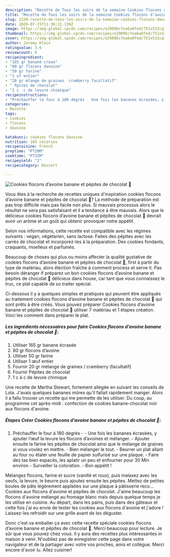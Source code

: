 ```yaml
---
description: "Recette de Tous les soirs de la semaine Cookies flocons d’avoine banane et pépites de chocolat 🍫"
title: "Recette de Tous les soirs de la semaine Cookies flocons d’avoine banane et pépites de chocolat 🍫"
slug: 1330-recette-de-tous-les-soirs-de-la-semaine-cookies-flocons-davoine-banane-et-pepites-de-chocolat
date: 2020-07-15T11:30:21.139Z
image: https://img-global.cpcdn.com/recipes/e2909bcfea6a0fed/751x532cq70/cookies-flocons-davoine-banane-et-pepites-de-chocolat-🍫-photo-principale-de-la-recette.jpg
thumbnail: https://img-global.cpcdn.com/recipes/e2909bcfea6a0fed/751x532cq70/cookies-flocons-davoine-banane-et-pepites-de-chocolat-🍫-photo-principale-de-la-recette.jpg
cover: https://img-global.cpcdn.com/recipes/e2909bcfea6a0fed/751x532cq70/cookies-flocons-davoine-banane-et-pepites-de-chocolat-🍫-photo-principale-de-la-recette.jpg
author: Jeremy Klein
ratingvalue: 3.6
reviewcount: 6
recipeingredient:
- "165 gr banane crase"
- "80 gr flocons davoine"
- "50 gr farine"
- "1 uf entier"
- "20 gr mlange de graines  cramberry facultatif"
- " Ppites de chocolat"
- "1 c  c de levure chimique"
recipeinstructions:
- "Préchauffer le four à 180 degrés   Une fois les bananes écrasées, y ajouter l’œuf la levure les flocons d’avoines et mélanger.  Ajouter ensuite la farine les pépites de chocolat ainsi que le mélange de graines si vous voulez en mettre. Bien mélanger le tout. Beurrer un plat allant au four ou étaler une feuille de papier sulfurisé sur une plaque. Faire des tas bien espacés, les aplatir un peu et enfourner pour 30 Min environ  Surveiller la coloration. Bon appétit !"
categories:
- Recette
tags:
- cookies
- flocons
- davoine

katakunci: cookies flocons davoine 
nutrition: 165 calories
recipecuisine: French
preptime: "PT20M"
cooktime: "PT32M"
recipeyield: "2"
recipecategory: Dessert

---
```



![Cookies flocons d’avoine banane et pépites de chocolat 🍫](https://img-global.cpcdn.com/recipes/e2909bcfea6a0fed/751x532cq70/cookies-flocons-davoine-banane-et-pepites-de-chocolat-🍫-photo-principale-de-la-recette.jpg)

Vous êtes à la recherche de recettes uniques d'inspiration cookies flocons d’avoine banane et pépites de chocolat 🍫? La méthode de préparation est pas trop difficile mais pas facile non plus. Si mauvais processus alors le résultat ne sera pas satisfaisant et il a tendance à être mauvais. Alors que le délicieux cookies flocons d’avoine banane et pépites de chocolat 🍫 devrait avoir un arôme et un goût qui obtenir provoquer notre appétit.

Selon nos informations, cette recette est compatible avec les régimes suivants : vegan, végétarien, sans lactose. Faites des pépites avec les carrés de chocolat et incorporez-les à la préparation. Des cookies fondants, craquants, moelleux et parfumés.

Beaucoup de choses qui plus ou moins affecter la qualité gustative de cookies flocons d’avoine banane et pépites de chocolat 🍫, first à partir du type de matériau, alors élection fraîche à comment process et serve it. Pas besoin déranger if préparez un bon cookies flocons d’avoine banane et pépites de chocolat 🍫 délicieux dans house, car tant que vous connaissez le truc, ce plat capable de so traiter spécial.


Ci-dessous il y a quelques simples et pratiques qui peuvent être appliqués au traitement cookies flocons d’avoine banane et pépites de chocolat 🍫 qui sont prêts à être créés. Vous pouvez préparer Cookies flocons d’avoine banane et pépites de chocolat 🍫 utiliser 7 matériau et 1 étapes création. Voici les comment dans préparer le plat.

<!--inarticleads1-->

##### Les ingrédients nécessaires pour faire Cookies flocons d’avoine banane et pépites de chocolat 🍫:

1. Utiliser 165 gr banane écrasée
1.  80 gr flocons d’avoine
1. Utiliser 50 gr farine
1. Utiliser 1 œuf entier
1. Fournir 20 gr mélange de graines / cramberry (facultatif)
1. Fournir  Pépites de chocolat
1.  1 c à c de levure chimique


Une recette de Martha Stewart, fortement allégée en suivant les conseils de Lola. J&#39;avais quelques bananes mûres qu&#39;il fallait rapidement manger. Alors il a fallu trouver un recette qui me permette de les utiliser. Du coup, au programme cet après-midi : confection de cookies banane-chocolat noir aux flocons d&#39;avoine. 

<!--inarticleads2-->

##### Étapes Créer Cookies flocons d’avoine banane et pépites de chocolat 🍫:

1. Préchauffer le four à 180 degrés  -  - Une fois les bananes écrasées, y ajouter l’œuf la levure les flocons d’avoines et mélanger.  - Ajouter ensuite la farine les pépites de chocolat ainsi que le mélange de graines si vous voulez en mettre. - Bien mélanger le tout. - Beurrer un plat allant au four ou étaler une feuille de papier sulfurisé sur une plaque. - Faire des tas bien espacés, les aplatir un peu et enfourner pour 30 Min environ  - Surveiller la coloration. - Bon appétit !


Mélangez flocons, farine et sucre (vanillé et roux), puis malaxez avec les oeufs, la levure, le beurre puis ajoutez ensuite les pépites. Mettez de petites boules de pâte légèrement applaties sur une plaque à pâtisserie reco… Cookies aux flocons d&#39;avoine et pépites de chocolat. J&#39;aime beaucoup les flocons d&#39;avoine mélangé au fromage blanc mais depuis quelque temps je les utilise en cuisine. Au départ, dans les pains, puis dans des gâteaux et cette fois j&#39;ai eu envie de tester les cookies aux flocons d&#39;avoine et j&#39;adore ! Laissez-les refroidir sur une grille avant de les déguster. 


Donc c'est va emballer ça avec cette recette spéciale cookies flocons d’avoine banane et pépites de chocolat 🍫. Merci beaucoup pour lecture. Je sûr que vous pouvez chez vous. Il y aura des recettes plus  intéressantes in maison à venir. N'oubliez pas de enregistrer cette page dans votre navigateur et de la partager avec votre vos proches, amis et collègue. Merci encore d'avoir lu. Allez cuisiner!
